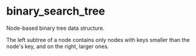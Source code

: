 # binary_search_tree
Node-based binary tree data structure. 

The left subtree of a node contains only nodes with keys smaller than the node's key, and on the right, larger ones.
